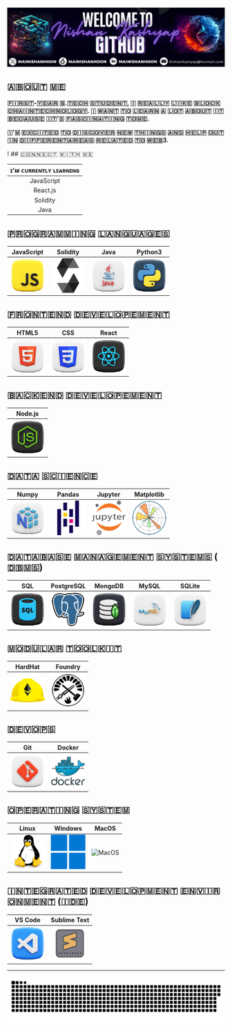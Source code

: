 <p align="center">
 <img src="https://github.com/mainishanhoon/mainishanhoon/blob/main/Assests/Github%20Cover%20Page.png" alt="Cover Page"/>
</p>

## ​🇦​​🇧​​🇴​​🇺​​🇹​ ​🇲​​🇪​

**🇫​🇮​🇷​🇸​🇹​-🇾​🇪​🇦​🇷​ 🇧​.🇹​🇪​🇨​🇭​ 🇸​🇹​🇺​🇩​🇪​🇳​🇹​, 🇮​ 🇷​🇪​🇦​🇱​🇱​🇾​ 🇱​🇮​🇰​🇪​ 🇧​🇱​🇴​🇨​🇰​🇨​🇭​🇦​🇮​🇳​ 🇹​🇪​🇨​🇭​🇳​🇴​🇱​🇴​🇬​🇾​. 🇮​ 🇼​🇦​🇳​🇹​ 🇹​🇴​ 🇱​🇪​🇦​🇷​🇳​ 🇦​ 🇱​🇴​🇹​ 🇦​🇧​🇴​🇺​🇹​ 🇮​🇹​ 🇧​🇪​🇨​🇦​🇺​🇸​🇪​ 🇮​🇹​'🇸​ 🇫​🇦​🇸​🇨​🇮​🇳​🇦​🇹​🇮​🇳​🇬​ 🇹​🇴​ 🇲​🇪​.**

**🇮​'🇲​ 🇪​🇽​🇨​🇮​🇹​🇪​🇩​ 🇹​🇴​ 🇩​🇮​🇸​🇨​🇴​🇻​🇪​🇷​ 🇳​🇪​🇼​ 🇹​🇭​🇮​🇳​🇬​🇸​ 🇦​🇳​🇩​ 🇭​🇪​🇱​🇵​ 🇴​🇺​🇹​ 🇮​🇳​ 🇩​🇮​🇫​🇫​🇪​🇷​🇪​🇳​🇹​ 🇦​🇷​🇪​🇦​🇸​ 🇷​🇪​🇱​🇦​🇹​🇪​🇩​ 🇹​🇴​ 🇼​🇪​🇧​3.**

! ## ​🇨​​🇴​​🇳​​🇳​​🇪​​🇨​​🇹​ ​🇼​​🇮​​🇹​​🇭​ ​🇲​​🇪​


| ɪ'ᴍ ᴄᴜʀʀᴇɴᴛʟʏ ʟᴇᴀʀɴɪɴɢ |
|:----------:|
| JavaScript |
| React.js |
| Solidity |
| Java |

## ​🇵​​🇷​​🇴​​🇬​​🇷​​🇦​​🇲​​🇲​​🇮​​🇳​​🇬​ ​🇱​​🇦​​🇳​​🇬​​🇺​​🇦​​🇬​​🇪​​🇸​
| JavaScript | Solidity | Java | Python3 |
|:----------:|:----------:|:----------:|:----------:|
|<img src="https://github.com/mainishanhoon/mainishanhoon/blob/main/Assests/JavaScript.png" title="JavaScript" alt="JavaScript" width="80" height="80"/>|<img src="https://github.com/devicons/devicon/blob/master/icons/solidity/solidity-original.svg" title="Solidity" alt="Solidity" width="80" height="80"/>|<img src="https://github.com/mainishanhoon/mainishanhoon/blob/main/Assests/Java.png" title="Java" alt="Java" width="80" height="80"/>|<img src="https://github.com/mainishanhoon/mainishanhoon/blob/main/Assests/Python.png" title="Python"  alt="Python" width="80" height="80"/>|

## 🇫​​🇷​​🇴​​🇳​​🇹​​🇪​​🇳​​🇩​ ​🇩​​🇪​​🇻​​🇪​​🇱​​🇴​​🇵​​🇪​​🇲​​🇪​​🇳​​🇹​
| HTML5 | CSS | React |
|:----------:|:----------:|:----------:|
|<img src="https://github.com/mainishanhoon/mainishanhoon/blob/main/Assests/HTML5.png" title="HTML5" alt="HTML5" width="80" height="80"/>|<img src="https://github.com/mainishanhoon/mainishanhoon/blob/main/Assests/CSS.png" title="CSS" alt="CSS" width="80" height="80"/>|<img src="https://github.com/mainishanhoon/mainishanhoon/blob/main/Assests/React.png" title="React" alt="React" width="80" height="80"/>|

## ​🇧​​🇦​​🇨​​🇰​​🇪​​🇳​​🇩​ ​🇩​​🇪​​🇻​​🇪​​🇱​​🇴​​🇵​​🇪​​🇲​​🇪​​🇳​​🇹​
| Node.js |
|:---------:|
|<img src="https://github.com/mainishanhoon/mainishanhoon/blob/main/Assests/Node.js.png" title="Node.js" alt="Node.js" width="80" height="80"/>|

## ​🇩​​🇦​​🇹​​🇦​ ​🇸​​🇨​​🇮​​🇪​​🇳​​🇨​​🇪
| Numpy | Pandas |  Jupyter | Matplotlib |
|:----------:|:----------:|:----------:|:----------:|
|<img src="https://github.com/mainishanhoon/mainishanhoon/blob/main/Assets/NumPy.png" title="Numpy" alt="Numpy" width="80" height="80"/>|<img src="https://github.com/devicons/devicon/blob/master/icons/pandas/pandas-original.svg" title="Pandas" alt="Pandas" width="80" height="80"/>|<img src="https://github.com/devicons/devicon/blob/master/icons/jupyter/jupyter-original-wordmark.svg" title="Jupyter" alt="Jupyter" width="80" height="80"/>|<img src="https://github.com/devicons/devicon/blob/master/icons/matplotlib/matplotlib-original.svg" title="Matplotlib" alt="Matplotlib" width="80" height="80"/>|

## ​🇩​​🇦​​🇹​​🇦​​🇧​​🇦​​🇸​​🇪​ ​🇲​​🇦​​🇳​​🇦​​🇬​​🇪​​🇲​​🇪​​🇳​​🇹​ ​🇸​​🇾​​🇸​​🇹​​🇪​​🇲​​🇸​ (​🇩​​🇧​​🇲​​🇸​)
| SQL | PostgreSQL | MongoDB | MySQL | SQLite |
|:-------:|:-------:|:-------:|:-------:|:-------:|
|<img src="https://github.com/mainishanhoon/mainishanhoon/blob/main/Assests/SQL.png" title="SQL" alt="SQL" width="80" height="80"/>|<img src="https://github.com/devicons/devicon/blob/master/icons/postgresql/postgresql-original.svg" title="PostgreSQL" alt="PostgreSQL" width="80" height="80"/>|<img src="https://github.com/mainishanhoon/mainishanhoon/blob/main/Assests/MongoDB.png" title="MongoDB" alt="MongoDB" width="80" height="80"/>|<img src="https://github.com/mainishanhoon/mainishanhoon/blob/main/Assests/MySQL.png" title="MySQL" alt="MySQL" width="80" height="80"/>|<img src="https://github.com/mainishanhoon/mainishanhoon/blob/main/Assests/SQLite.png" title="SQLite" alt="SQLite" width="80" height="80"/>|

## ​🇲​​🇴​​🇩​​🇺​​🇱​​🇦​​🇷​ ​🇹​​🇴​​🇴​​🇱​​🇰​​🇮​​🇹​
| HardHat | Foundry |
|:----------:|:----------:|
|<img src="https://github.com/devicons/devicon/blob/master/icons/hardhat/hardhat-original.svg" title="Hardhat" alt="Hardhat" width="80" height="80"/>|<img src="https://github.com/foundry-rs/foundry/blob/master/.github/logo.png" title="Foundry" alt="Foundry" width="80" height="80"/>|

## ​🇩​​🇪​​🇻​​🇴​​🇵​​🇸
| Git | Docker |
|:----------:|:----------:|
|<img src="https://github.com/mainishanhoon/mainishanhoon/blob/main/Assests/Git.png" title="Git" alt="Git" width="80" height="80"/>|<img src="https://github.com/devicons/devicon/blob/master/icons/docker/docker-original-wordmark.svg" title="Docker" alt="Docker" width="80" height="80"/>|

## 🇴​​🇵​​🇪​​🇷​​🇦​​🇹​​🇮​​🇳​​🇬​ ​🇸​​🇾​​🇸​​🇹​​🇪​​🇲​
| Linux | Windows | MacOS |
|:----------:|:----------:|:----------:|
|<img src="https://github.com/devicons/devicon/blob/master/icons/linux/linux-original.svg" title="Linux" alt="Linux" width="80" height="80"/>|<img src="https://github.com/devicons/devicon/blob/master/icons/windows11/windows11-original.svg" title="Windows" alt="Windows" width="80" height="80"/>|<img src="https://static-00.iconduck.com/assets.00/macos-icon-1024x1024-szj3xvca.png" title="MacOS" alt="MacOS" width="80" height="80"/>|

## ​🇮​​🇳​​🇹​​🇪​​🇬​​🇷​​🇦​​🇹​​🇪​​🇩​ ​🇩​​🇪​​🇻​​🇪​​🇱​​🇴​​🇵​​🇲​​🇪​​🇳​​🇹​ ​🇪​​🇳​​🇻​​🇮​​🇷​​🇴​​🇳​​🇲​​🇪​​🇳​​🇹​ (​🇮​​🇩​​🇪​)
| VS Code | Sublime Text |
|:----------:|:----------:|
|<img src="https://github.com/mainishanhoon/mainishanhoon/blob/main/Assests/Visual%20Studio%20Code.png" title="VS Code" alt="VS Code" width="80" height="80"/>|<img src="https://github.com/mainishanhoon/mainishanhoon/blob/main/Assests/Sublime%20Text.svg" title="Sublime Text" alt="Sublime Text" width="80" height="80"/>|

---

<p align="center">
 <img width="1000" src="Assets/github-snake.svg" alt="Snake"/>
</p>
